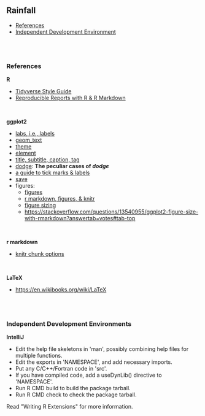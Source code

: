 <br>

## Rainfall

* [References](#references)
* [Independent Development Environment](#independent-development-environments)

<br>
<br>

### References

**R**
* [Tidyverse Style Guide](https://style.tidyverse.org/index.html)
* [Reproducible Reports with R & R Markdown](https://claudiofronterre.github.io/reproduceR/reproduceR.html)


<br>

**ggplot2**
* [labs, i.e., labels](https://ggplot2.tidyverse.org/reference/labs.html)
* [geom_text](https://ggplot2.tidyverse.org/reference/geom_text.html)
* [theme](https://ggplot2.tidyverse.org/reference/theme.html)
* [element](https://ggplot2.tidyverse.org/reference/element.html)
* [title, subtitle, caption, tag](https://r-charts.com/ggplot2/titles/)
* [dodge](https://ggplot2.tidyverse.org/reference/position_dodge.html): **The peculiar cases of *dodge***
* [a guide to tick marks & labels](http://www.sthda.com/english/wiki/ggplot2-axis-ticks-a-guide-to-customize-tick-marks-and-labels)
* [save](https://ggplot2.tidyverse.org/reference/ggsave.html)
* figures:
  * [figures](https://ben-williams.github.io/updated_ggplot_figures.html)
  * [r markdown, figures, & knitr](https://sebastiansauer.github.io/figure_sizing_knitr/)
  * [figure sizing](https://bookdown.org/yihui/rmarkdown-cookbook/figure-size.html)
  * https://stackoverflow.com/questions/13540955/ggplot2-figure-size-with-rmarkdown?answertab=votes#tab-top

<br>

**r markdown**
* [knitr chunk options](https://bookdown.org/yihui/rmarkdown-cookbook/chunk-options.html)

<br>

**LaTeX**
* https://en.wikibooks.org/wiki/LaTeX


<br>
<br>


### Independent Development Environments

**IntelliJ**

* Edit the help file skeletons in 'man', possibly combining help files
  for multiple functions.
* Edit the exports in 'NAMESPACE', and add necessary imports.
* Put any C/C++/Fortran code in 'src'.
* If you have compiled code, add a useDynLib() directive to
  'NAMESPACE'.
* Run R CMD build to build the package tarball.
* Run R CMD check to check the package tarball.

Read "Writing R Extensions" for more information.